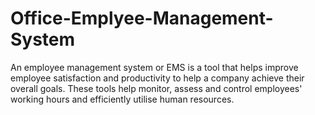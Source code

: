# Office-Emplyee-Management-System
An employee management system or EMS is a tool that helps improve employee satisfaction and productivity to help a company achieve their overall goals. These tools help monitor, assess and control employees' working hours and efficiently utilise human resources.

